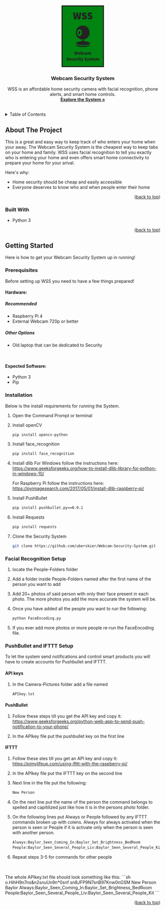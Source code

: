 <!-- PROJECT LOGO -->
<br />
<div align="center">
  <a href="https://github.com/uberskier/Webcam-Security-System">
    <img src="ReadMe-Images/Webcam-Security-System-Logo-Crop.jpg" alt="Logo" width="138" height="200">
  </a>

  <h3 align="center">Webcam Security System</h3>

  <p align="center">
    WSS is an affordable home security camera with facial recognition, phone alerts, and smart home controls. 
    <br />
    <a href="https://github.com/uberskier/Webcam-Security-System"><strong>Explore the System »</strong></a>
    <br />
    <br />
  </p>
</div>


<!-- TABLE OF CONTENTS -->
<details>
  <summary>Table of Contents</summary>
  <ol>
    <li>
      <a href="#about-the-project">About The Project</a>
      <ul>
        <li><a href="#built-with">Built With</a></li>
      </ul>
    </li>
    <li>
      <a href="#getting-started">Getting Started</a>
      <ul>
        <li><a href="#prerequisites">Prerequisites</a></li>
        <li><a href="#installation">Installation</a></li>
      </ul>
    </li>
    <li><a href="#usage">Usage</a></li>
    <li><a href="#contact">Contact</a></li>
  </ol>
</details>


<!-- ABOUT THE PROJECT -->
## About The Project

This is a great and easy way to keep track of who enters your home when your away. The Webcam Security System is the cheapest way to keep tabs on your home and family. WSS uses facial recognition to tell you exactly who is entering your home and even offers smart home connectivity to prepare your home for your arival. 

Here's why:
* Home security should be cheap and easily accessible 
* Everyone deserves to know who and when people enter their home

<p align="right">(<a href="#readme-top">back to top</a>)</p>



### Built With

* Python 3

<p align="right">(<a href="#readme-top">back to top</a>)</p>


<!-- GETTING STARTED -->
## Getting Started

Here is how to get your Webcam Security System up in running!

### Prerequisites

Before setting up WSS you need to have a few things prepared!

#### Hardware:

##### Recommended 
* Raspberry Pi 4
* External Webcam 720p or better
##### Other Options 
* Old laptop that can be dedicated to Security

<br />

#### Expected Software:
* Python 3
* Pip



### Installation

Below is the install requirements for running the System.

1. Open the Command Prompt or terminal

2. Install openCV
   ```sh
   pip install opencv-python
   ```

3. Install face_recognition
   ```sh
   pip install face_recognition
   ```

4. Install dlib 
   For Windows follow the instructions here: 
   https://www.geeksforgeeks.org/how-to-install-dlib-library-for-python-in-windows-10/
   
   For Raspberry Pi follow the instructions here:
   https://pyimagesearch.com/2017/05/01/install-dlib-raspberry-pi/

5. Install PushBullet
   ```sh
   pip install pushbullet.py==0.9.1
   ```

6. Install Requests
   ```sh
   pip install requests
   ```

7. Clone the Security System
   ```sh
   git clone https://github.com/uberskier/Webcam-Security-System.git
   ```



### Facial Recognition Setup

1. locate the People-Folders folder

2. Add a folder inside People-Folders named after the first name of the person you want to add

3. Add 20+ photos of said person with only their face present in each photo. The more photos you add the more accurate the system will be.

4. Once you have added all the people you want to run the following:
   ```sh
   python FaceEncoding.py
   ```
5. If you ever add more photos or more people re-run the FaceEncoding file.


### PushBullet and IFTTT Setup

To let the system send notifications and control smart products you will have to create accounts for Pushbullet and IFTTT.

#### API keys
1. In the Camera-Pictures folder add a file named
   ```sh
   APIkey.txt
   ```

#### PushBullet 

1. Follow these steps till you get the API key and copy it:
   https://www.geeksforgeeks.org/python-web-app-to-send-push-notification-to-your-phone/

2. In the APIkey file put the pushbullet key on the first line


#### IFTTT

1. Follow these stes till you get an API key and copy it:
   https://pimylifeup.com/using-ifttt-with-the-raspberry-pi/

2. In the APIkey file put the IFTTT key on the second line

3. Next line in the file put the following:
   ```sh
   New Person
   ```
4. On the next line put the name of the person the command belongs to spelled and capitilized just like how it is in the persons photo folder.

5. On the following lines put Always or People followed by any IFTTT commands broken up with colens. Always for always activated when the person is seen or People if it is activate only when the person is seen with another person. 
   ```sh
   Always:Baylor_Seen_Coming_In:Baylor_Set_Brightness_BedRoom
   People:Baylor_Seen_Several_People_Liv:Baylor_Seen_Several_People_Kit
   ```

6. Repeat steps 3-5 for commands for other people

<br />
<br />
The whole APIkey.txt file should look something like this:
```sh
o.HihH9n7ns&n2snuUn9n*0snf
sn8JFP9N7snB97Knw0nGSM
New Person
Baylor
Always:Baylor_Seen_Coming_In:Baylor_Set_Brightness_BedRoom
People:Baylor_Seen_Several_People_Liv:Baylor_Seen_Several_People_Kit
```

<p align="right">(<a href="#readme-top">back to top</a>)</p>